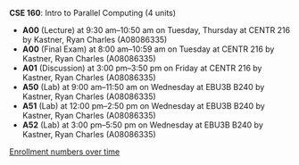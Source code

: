 **CSE 160**: Intro to Parallel Computing (4 units)

- **A00** (Lecture) at 9:30 am–10:50 am on Tuesday, Thursday at CENTR 216 by Kastner, Ryan Charles (A08086335)
- **A00** (Final Exam) at 8:00 am–10:59 am on Tuesday at CENTR 216 by Kastner, Ryan Charles (A08086335)
- **A01** (Discussion) at 3:00 pm–3:50 pm on Friday at CENTR 216 by Kastner, Ryan Charles (A08086335)
- **A50** (Lab) at 9:00 am–11:50 am on Wednesday at EBU3B B240 by Kastner, Ryan Charles (A08086335)
- **A51** (Lab) at 12:00 pm–2:50 pm on Wednesday at EBU3B B240 by Kastner, Ryan Charles (A08086335)
- **A52** (Lab) at 3:00 pm–5:50 pm on Wednesday at EBU3B B240 by Kastner, Ryan Charles (A08086335)

[Enrollment numbers over time](./CSE160.tsv)
